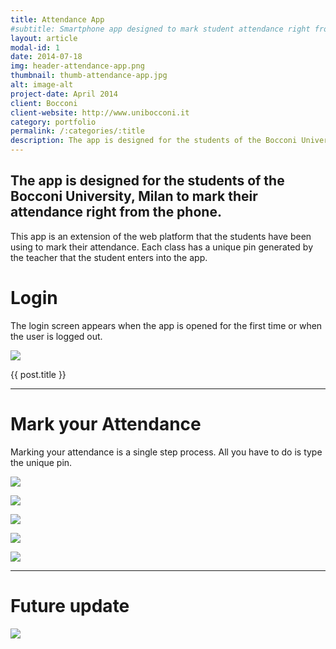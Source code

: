 ```yaml
---
title: Attendance App
#subtitle: Smartphone app designed to mark student attendance right from the phone.
layout: article
modal-id: 1
date: 2014-07-18
img: header-attendance-app.png
thumbnail: thumb-attendance-app.jpg
alt: image-alt
project-date: April 2014
client: Bocconi
client-website: http://www.unibocconi.it
category: portfolio
permalink: /:categories/:title
description: The app is designed for the students of the Bocconi University, Milan to mark their attendance right from the phone.
---
```

The app is designed for the students of the Bocconi University, Milan to mark their attendance right from the phone.
---

This app is an extension of the web platform that the students have been using to mark their attendance. Each class has a unique pin generated by the teacher that the student enters into the app.

Login
===

The login screen appears when the app is opened for the first time or when the user is logged out.

![](../../img/portfolio/attendance-app-en/1.png)

{{ post.title }}

<hr>

Mark your Attendance
===

Marking your attendance is a single step process. All you have to do is type the unique pin.

![](../../img/portfolio/attendance-app-en/2.png)

![](../../img/portfolio/attendance-app-en/3.png)

![](../../img/portfolio/attendance-app-en/4.png)

![](../../img/portfolio/attendance-app-en/5.png)

![](../../img/portfolio/attendance-app-en/6.png)


<hr>

Future update
===

![](../../img/portfolio/attendance-app-en/7.png)
